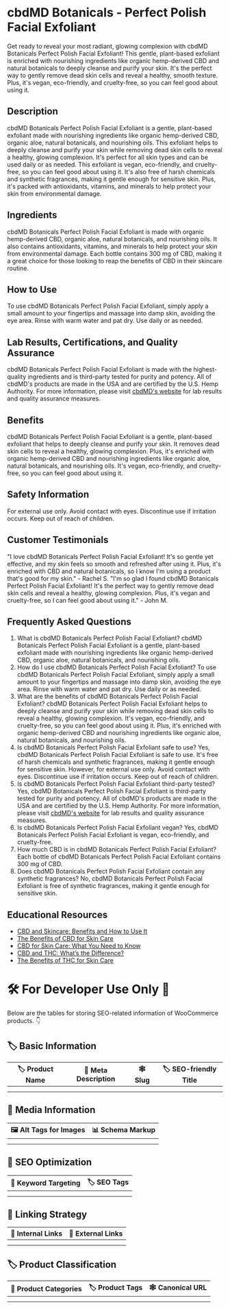 # cbdMD Botanicals - Perfect Polish Facial Exfoliant
Get ready to reveal your most radiant, glowing complexion with cbdMD Botanicals Perfect Polish Facial Exfoliant! This gentle, plant-based exfoliant is enriched with nourishing ingredients like organic hemp-derived CBD and natural botanicals to deeply cleanse and purify your skin. It's the perfect way to gently remove dead skin cells and reveal a healthy, smooth texture. Plus, it's vegan, eco-friendly, and cruelty-free, so you can feel good about using it.
## Description
cbdMD Botanicals Perfect Polish Facial Exfoliant is a gentle, plant-based exfoliant made with nourishing ingredients like organic hemp-derived CBD, organic aloe, natural botanicals, and nourishing oils. This exfoliant helps to deeply cleanse and purify your skin while removing dead skin cells to reveal a healthy, glowing complexion. It's perfect for all skin types and can be used daily or as needed.
This exfoliant is vegan, eco-friendly, and cruelty-free, so you can feel good about using it. It's also free of harsh chemicals and synthetic fragrances, making it gentle enough for sensitive skin. Plus, it's packed with antioxidants, vitamins, and minerals to help protect your skin from environmental damage.
## Ingredients
cbdMD Botanicals Perfect Polish Facial Exfoliant is made with organic hemp-derived CBD, organic aloe, natural botanicals, and nourishing oils. It also contains antioxidants, vitamins, and minerals to help protect your skin from environmental damage. Each bottle contains 300 mg of CBD, making it a great choice for those looking to reap the benefits of CBD in their skincare routine.
## How to Use
To use cbdMD Botanicals Perfect Polish Facial Exfoliant, simply apply a small amount to your fingertips and massage into damp skin, avoiding the eye area. Rinse with warm water and pat dry. Use daily or as needed.
## Lab Results, Certifications, and Quality Assurance
cbdMD Botanicals Perfect Polish Facial Exfoliant is made with the highest-quality ingredients and is third-party tested for purity and potency. All of cbdMD's products are made in the USA and are certified by the U.S. Hemp Authority. For more information, please visit [cbdMD's website](https://www.cbdmd.com/lab-results) for lab results and quality assurance measures. 
## Benefits
cbdMD Botanicals Perfect Polish Facial Exfoliant is a gentle, plant-based exfoliant that helps to deeply cleanse and purify your skin. It removes dead skin cells to reveal a healthy, glowing complexion. Plus, it's enriched with organic hemp-derived CBD and nourishing ingredients like organic aloe, natural botanicals, and nourishing oils. It's vegan, eco-friendly, and cruelty-free, so you can feel good about using it.
## Safety Information
For external use only. Avoid contact with eyes. Discontinue use if irritation occurs. Keep out of reach of children.
## Customer Testimonials
"I love cbdMD Botanicals Perfect Polish Facial Exfoliant! It's so gentle yet effective, and my skin feels so smooth and refreshed after using it. Plus, it's enriched with CBD and natural botanicals, so I know I'm using a product that's good for my skin." - Rachel S.
"I'm so glad I found cbdMD Botanicals Perfect Polish Facial Exfoliant! It's the perfect way to gently remove dead skin cells and reveal a healthy, glowing complexion. Plus, it's vegan and cruelty-free, so I can feel good about using it." - John M.
## Frequently Asked Questions
1. What is cbdMD Botanicals Perfect Polish Facial Exfoliant?
cbdMD Botanicals Perfect Polish Facial Exfoliant is a gentle, plant-based exfoliant made with nourishing ingredients like organic hemp-derived CBD, organic aloe, natural botanicals, and nourishing oils.
2. How do I use cbdMD Botanicals Perfect Polish Facial Exfoliant?
To use cbdMD Botanicals Perfect Polish Facial Exfoliant, simply apply a small amount to your fingertips and massage into damp skin, avoiding the eye area. Rinse with warm water and pat dry. Use daily or as needed.
3. What are the benefits of cbdMD Botanicals Perfect Polish Facial Exfoliant?
cbdMD Botanicals Perfect Polish Facial Exfoliant helps to deeply cleanse and purify your skin while removing dead skin cells to reveal a healthy, glowing complexion. It's vegan, eco-friendly, and cruelty-free, so you can feel good about using it. Plus, it's enriched with organic hemp-derived CBD and nourishing ingredients like organic aloe, natural botanicals, and nourishing oils.
4. Is cbdMD Botanicals Perfect Polish Facial Exfoliant safe to use?
Yes, cbdMD Botanicals Perfect Polish Facial Exfoliant is safe to use. It's free of harsh chemicals and synthetic fragrances, making it gentle enough for sensitive skin. However, for external use only. Avoid contact with eyes. Discontinue use if irritation occurs. Keep out of reach of children.
5. Is cbdMD Botanicals Perfect Polish Facial Exfoliant third-party tested?
Yes, cbdMD Botanicals Perfect Polish Facial Exfoliant is third-party tested for purity and potency. All of cbdMD's products are made in the USA and are certified by the U.S. Hemp Authority. For more information, please visit [cbdMD's website](https://www.cbdmd.com/lab-results) for lab results and quality assurance measures.
6. Is cbdMD Botanicals Perfect Polish Facial Exfoliant vegan?
Yes, cbdMD Botanicals Perfect Polish Facial Exfoliant is vegan, eco-friendly, and cruelty-free.
7. How much CBD is in cbdMD Botanicals Perfect Polish Facial Exfoliant?
Each bottle of cbdMD Botanicals Perfect Polish Facial Exfoliant contains 300 mg of CBD.
8. Does cbdMD Botanicals Perfect Polish Facial Exfoliant contain any synthetic fragrances?
No, cbdMD Botanicals Perfect Polish Facial Exfoliant is free of synthetic fragrances, making it gentle enough for sensitive skin.
## Educational Resources
- [CBD and Skincare: Benefits and How to Use It](https://www.cbdmd.com/blog/cbd-skincare-benefits-how-to-use-it)
- [The Benefits of CBD for Skin Care](https://www.healthline.com/health/cbd-skin-care)
- [CBD for Skin Care: What You Need to Know](https://www.verywellhealth.com/cbd-for-skin-care-5098183)
- [CBD and THC: What’s the Difference?](https://www.leafly.com/news/cannabis-101/cbd-vs-thc)
- [The Benefits of THC for Skin Care](https://www.projectcbd.org/medicine/benefits-thc-skin-care)
# 🛠️ For Developer Use Only 🔐

Below are the tables for storing SEO-related information of WooCommerce products. 👇

## 🏷️ Basic Information 

| 🏷️ Product Name | 📝 Meta Description | 🕸️ Slug | 🏷️ SEO-friendly Title |
| -------------- | ------------------ | ------ | ---------------------- |
|                |                    |        |                        |
|                |                    |        |                        |

## 📸 Media Information

| 🖼️ Alt Tags for Images | 📊 Schema Markup |
| --------------------- | --------------- |
|                       |                 |
|                       |                 |

## 🔎 SEO Optimization

| 🎯 Keyword Targeting | 🏷️ SEO Tags |
| ------------------- | ---------- |
|                     |            |
|                     |            |

## 🔗 Linking Strategy 

| 🔗 Internal Links | 🔗 External Links |
| ---------------- | ---------------- |
|                  |                  |
|                  |                  |

## 🏷️ Product Classification 

| 📂 Product Categories | 🏷️ Product Tags | 🕸️ Canonical URL |
| ------------------ | ------------ | ------------- |
|                    |              |               |
|                    |              |               |
